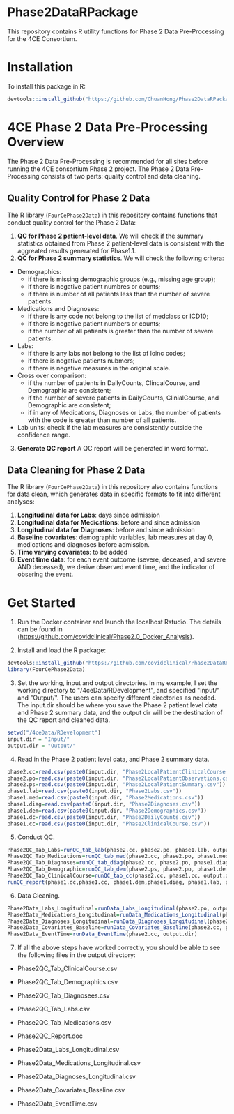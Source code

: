 # Phase2DataRPackage
This repository contains R utility functions for Phase 2 Data Pre-Processing for the 4CE Consortium.

# Installation

To install this package in R:

``` R
devtools::install_github("https://github.com/ChuanHong/Phase2DataRPackage", subdir="FourCePhase2Data", upgrade=FALSE)
```

# 4CE Phase 2 Data Pre-Processing Overview

The Phase 2 Data Pre-Processing is recommended for all sites before running the 4CE consortium Phase 2 project. The Phase 2 Data Pre-Processing consists of two parts: quality control and data cleaning. 


## Quality Control for Phase 2 Data

The R library (`FourCePhase2Data`) in this repository contains functions that conduct quality control for the Phase 2 Data: 
1. **QC for Phase 2 patient-level data**. We will check if the summary statistics obtained from Phase 2 patient-level data is consistent with the aggreated results generated for Phase1.1.
2. **QC for Phase 2 summary statistics**. We will check the following critera: 
+ Demographics:  
  + if there is missing demographic groups (e.g., missing age group); 
  + if there is negative patient numbres or counts; 
  + if there is number of all patients less than the number of severe patients. 
+ Medications and Diagnoses:
  + if there is any code not belong to the list of medclass or ICD10; 
  + if there is negative patient numbers or counts; 
  + if the number of all patients is greater than the number of severe patients.
+ Labs: 
  + if there is any labs not belong to the list of loinc codes;
  + if there is negative patients nubmers; 
  + if there is negative measures in the original scale.
+ Cross over comparison: 
  + if the number of patients in DailyCounts, ClincalCourse, and Demographic are consistent; 
  + if the number of severe patients in DailyCounts, ClinialCourse, and Demographic are consistent;
  + if in any of Medications, Diagnoses or Labs, the number of patients with the code is greater than number of all patients. 
+ Lab units: check if the lab measures are consistently outside the confidence range.
3. **Generate QC report**
A QC report will be generated in word format. 


## Data Cleaning for Phase 2 Data

The R library (`FourCePhase2Data`) in this repository also contains functions for data clean, which generates data in specific formats to fit into different analyses:  
1. **Longitudinal data for Labs**: days since admission 
2. **Longitudinal data for Medications**: before and since admission 
3. **Longitudinal data for Diagnoses**: before and since admission 
4. **Baseline covariates**: demographic variables, lab measures at day 0, medications and diagnoses before admission. 
5. **Time varying covariates**: to be added
6. **Event time data**: for each event outcome (severe, deceased, and severe AND deceased), we derive observed event time, and the indicator of obsering the event. 

# Get Started

1. Run the Docker container and launch the localhost Rstudio. The details can be found in (https://github.com/covidclinical/Phase2.0_Docker_Analysis).


2. Install and load the R package:

``` R
devtools::install_github("https://github.com/covidclinical/Phase2DataRPackage", subdir="FourCePhase2Data", upgrade=FALSE)
library(FourCePhase2Data)
```
3. Set the working, input and output directories. In my example, I set the working directory to "/4ceData/RDevelopment", and specified "Input/" and "Output/". The users can specify different directories as needed. The input.dir should be where you save the Phase 2 patient level data and Phase 2 summary data, and the output dir will be the destination of the QC report and cleaned data. 

``` R
setwd("/4ceData/RDevelopment")
input.dir = "Input/" 
output.dir = "Output/" 
```

4. Read in the Phase 2 patient level data, and Phase 2 summary data. 
``` R
phase2.cc=read.csv(paste0(input.dir, "Phase2LocalPatientClinicalCourse.csv"))
phase2.po=read.csv(paste0(input.dir, "Phase2LocalPatientObservations.csv"))
phase2.ps=read.csv(paste0(input.dir, "Phase2LocalPatientSummary.csv"))
phase1.lab=read.csv(paste0(input.dir, "Phase2Labs.csv"))
phase1.med=read.csv(paste0(input.dir, "Phase2Medications.csv"))
phase1.diag=read.csv(paste0(input.dir, "Phase2Diagnoses.csv"))
phase1.dem=read.csv(paste0(input.dir, "Phase2Demographics.csv"))
phase1.dc=read.csv(paste0(input.dir, "Phase2DailyCounts.csv"))
phase1.cc=read.csv(paste0(input.dir, "Phase2ClinicalCourse.csv"))

```

5. Conduct QC. 
``` R
Phase2QC_Tab_Labs=runQC_tab_lab(phase2.cc, phase2.po, phase1.lab, output.dir)
Phase2QC_Tab_Medications=runQC_tab_med(phase2.cc, phase2.po, phase1.med, output.dir)
Phase2QC_Tab_Diagnoses=runQC_tab_diag(phase2.cc, phase2.po, phase1.diag, output.dir)
Phase2QC_Tab_Demographic=runQC_tab_dem(phase2.ps, phase2.po, phase1.dem, output.dir)
Phase2QC_Tab_ClinicalCourse=runQC_tab_cc(phase2.cc, phase1.cc, output.dir)
runQC_report(phase1.dc,phase1.cc, phase1.dem,phase1.diag, phase1.lab, phase1.med, output.dir,site.nm="MGB")
```

6. Data Cleaning.
``` R
Phase2Data_Labs_Longitudinal=runData_Labs_Longitudinal(phase2.po, output.dir)
Phase2Data_Medications_Longitudinal=runData_Medications_Longitudinal(phase2.po, output.dir)
Phase2Data_Diagnoses_Longitudinal=runData_Diagnoses_Longitudinal(phase2.po, output.dir)
Phase2Data_Covariates_Baseline=runData_Covariates_Baseline(phase2.cc, phase2.po, phase2.ps, output.dir)
Phase2Data_EventTime=runData_EventTime(phase2.cc, output.dir)
```

7. If all the above steps have worked correctly, you should be able to see the following files in the output directory:

+ Phase2QC_Tab_ClinicalCourse.csv
+ Phase2QC_Tab_Demographics.csv
+ Phase2QC_Tab_Diagnosees.csv
+ Phase2QC_Tab_Labs.csv
+ Phase2QC_Tab_Medications.csv
+ Phase2QC_Report.doc

+ Phase2Data_Labs_Longitudinal.csv
+ Phase2Data_Medications_Longitudinal.csv
+ Phase2Data_Diagnoses_Longitudinal.csv
+ Phase2Data_Covariates_Baseline.csv
+ Phase2Data_EventTime.csv




